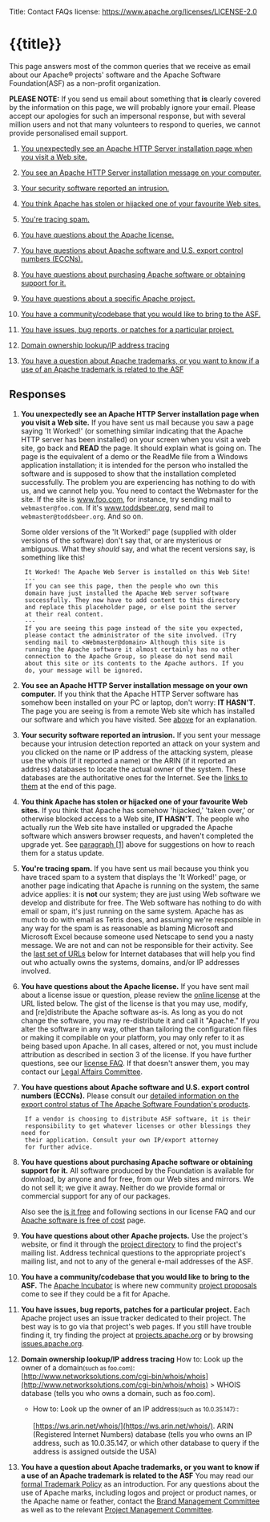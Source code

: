 Title: Contact FAQs
license: https://www.apache.org/licenses/LICENSE-2.0

# {{title}}

This page answers most of the common queries that we receive as email about our
Apache&reg; projects' software and the Apache Software Foundation(ASF) as a non-profit organization. 

**PLEASE NOTE:** If you send us email about something that **is** clearly
covered by the information on this page, we will probably ignore your email. Please accept our apologies for such an impersonal response, but
with several million users and not that many volunteers to respond to queries, we cannot provide personalised email support.

1.  [You unexpectedly see an Apache HTTP Server installation page when you
visit a Web site.](#itworked) 

1.  [You see an Apache HTTP Server installation message on your
computer.](#mypc) 

1.  [Your security software reported an intrusion.](#intruder) 

1.  [You think Apache has stolen or hijacked one of your favourite Web
sites.](#hijack) 

1.  [You're tracing spam.](#spam) 

1.  [You have questions about the Apache license.](#license) 

1.  [You have questions about Apache software and U.S. export control
numbers (ECCNs).](#export) 

1.  [You have questions about purchasing Apache software or obtaining
support for it.](#purchase) 

1.  [You have questions about a specific Apache project.](#projects) 

1.  [You have a community/codebase that you would like to bring to the
ASF.](#incubator) 

1.  [You have issues, bug reports, or patches for a particular
project.](#patch) 

1.  [Domain ownership lookup/IP address tracing](#dirs) 

1.  [You have a question about Apache trademarks, or you want to know if a
use of an Apache trademark is related to the ASF](#brand) 

## Responses

<a id="itworked" name="itworked"></a>

1. **You unexpectedly see an Apache HTTP
   Server installation page when you visit a Web site.** 
   If you have sent us mail because you saw a page saying 'It Worked!' (or
   something similar indicating that the Apache HTTP server has been installed) on your screen
   when you visit a web site, go back and **READ** the page. It should
   explain what is going on. The page is the equivalent of a demo or the
   ReadMe file from a Windows application installation; it is intended for the
   person who installed the software and is supposed to show that the
   installation completed successfully. The problem you are experiencing
   has nothing to do with us, and we cannot help you. You need to contact the
   Webmaster for the site. If the site is www.foo.com, for instance, try
   sending mail to `webmaster@foo.com`. If it's www.toddsbeer.org, send
   mail to `webmaster@toddsbeer.org`. And so on.
   
   Some older versions of the 'It Worked!' page (supplied with older versions of the software)
   don't say that, or are mysterious or ambiguous. What they _should_ say, and what the recent
   versions say, is something like this!

        It Worked! The Apache Web Server is installed on this Web Site!
        ---
        If you can see this page, then the people who own this
        domain have just installed the Apache Web server software
        successfully. They now have to add content to this directory
        and replace this placeholder page, or else point the server
        at their real content.
        ---
        If you are seeing this page instead of the site you expected,
        please contact the administrator of the site involved. (Try
        sending mail to <Webmaster@domain> Although this site is
        running the Apache software it almost certainly has no other
        connection to the Apache Group, so please do not send mail
        about this site or its contents to the Apache authors. If you
        do, your message will be ignored.

   <a id="mypc" name="mypc"></a>

2. **You see an Apache HTTP Server installation
   message on your own computer.**
   If you think that the Apache HTTP Server software has somehow been
   installed on your PC or laptop, don't worry: **IT HASN'T**. The page you
   are seeing is from a remote Web site which has installed our software and
   which you have visited. See [above](#itworked) for an
   explanation.

   <a id="intruder" name="intruder"></a>

1. **Your security software reported an intrusion.**
   If you sent your message because your intrusion detection reported an
   attack on your system and you clicked on the name or IP address of the
   attacking system, please use the whois (if it reported a name) or the ARIN
   (if it reported an address) databases to locate the actual owner of the
   system. These databases are the authoritative ones for the Internet. See the
   [links to them](#dirs) at the end of this page.

   <a id="hijack" name="hijack"></a>

1. **You think Apache has stolen or hijacked one of your favourite Web sites.**
   If you think that Apache has somehow 'hijacked,' 'taken over,' or otherwise
   blocked access to a Web site, **IT HASN'T**. The people who actually
   *run* the Web site have installed or upgraded the Apache software which
   answers browser requests, and haven't completed the upgrade yet. See
   [paragraph [1]](#itworked) above for suggestions on how to reach them for a
   status update.

   <a id="spam" name="spam"></a>

1. **You're tracing spam.**
   If you have sent us mail because you think you have traced spam to a system
   that displays the 'It Worked!' page, or another page indicating that Apache
   is running on the system, the same advice applies: it is **not** our
   system; they are just using Web software we develop and distribute for
   free. The Web software has nothing to do with email or spam, it's just
   running on the same system. Apache has as much to do with email as Tetris
   does, and assuming we're responsible in any way for the spam is as
   reasonable as blaming Microsoft and Microsoft Excel because someone used
   Netscape to send you a nasty message. We are not and can not be responsible
   for their activity. See the [last set of URLs](#dirs) below for Internet
   databases that will help you find out who actually owns the systems,
   domains, and/or IP addresses involved.

   <a id="licence" name="licence"></a><a id="license" name="license"></a> <!-- N.B. keep the old spelling to avoid breaking links -->

1. **You have questions about the Apache license.**
   If you have sent mail about a license issue or question, please review the
   [online license](/LICENSE) at the URL listed below.
   The gist of the license is that you may use, modify, and [re]distribute
   the Apache software as-is. As long as you do not change the software, you
   may re-distribute it and call it "Apache." If you alter the software in any
   way, other than tailoring the configuration files or making it compilable
   on your platform, you may only refer to it as being based upon Apache. In
   all cases, altered or not, you must include attribution as described in
   section 3 of the license. If you have further questions, see our [license
   FAQ](license-faq.html). If that doesn't answer them, you may contact our
   [Legal Affairs Committee](/legal/).

   <a name="export"></a>

1. **You have questions about Apache software and U.S. export control numbers (ECCNs).**
   Please consult our [detailed information on the export control status of
   The Apache Software Foundation's products](/licenses/exports/).

        If a vendor is choosing to distribute ASF software, it is their
        responsibility to get whatever licenses or other blessings they need for
        their application. Consult your own IP/export attorney
        for further advice.

   <a name="purchase"></a>

1. **You have questions about purchasing Apache software or obtaining support for it.**
   All software produced by the Foundation is available for download, by
   anyone and for free, from our Web sites and mirrors. We do not sell it; we
   give it away. Neither do we provide formal or commercial support for any of
   our packages.

   Also see the [is it free](license-faq.html#IsItFree) and following
   sections in our license FAQ and our [Apache software is free of cost](/free/) page.

   <a id="projects" name="projects"></a>

1. **You have questions about other Apache projects.**
   Use the project's website, or find it through the [project
   directory](http://projects.apache.org/) to find the project's mailing list.
   Address technical questions to the appropriate
   project's mailing list, and not to any of the general e-mail addresses of the
   ASF.

   <a id="incubator" name="incubator"></a>

1. **You have a community/codebase that you would like to bring to the ASF.**
   The [Apache Incubator](//incubator.apache.org/) is where new 
   community [project proposals](//incubator.apache.org/guides/proposal.html) come to see if they could be a fit for Apache.

   <a id="patch" name="patch"></a>

1. **You have issues, bug reports, patches for a particular project.**
   Each Apache project uses an issue tracker dedicated to their project. The
   best way is to go via that project's web pages. If you still have trouble
   finding it, try finding the project at
   [projects.apache.org](http://projects.apache.org/) or by browsing
   [issues.apache.org](http://issues.apache.org/).

   <a id="dirs" name="dirs"></a>

1. **Domain ownership lookup/IP address tracing**
   How to: Look up the owner of a domain<small>(such as foo.com)</small>:
   [http://www.networksolutions.com/cgi-bin/whois/whois](http://www.networksolutions.com/cgi-bin/whois/whois)
   &gt;
   WHOIS database (tells you who owns a domain, such as foo.com).

    - How to: Look up the owner of an IP address<small>(such as
      10.0.35.147):</small>:<br></br> [https://ws.arin.net/whois/](https://ws.arin.net/whois/).
      ARIN (Registered Internet Numbers) database (tells you who owns an IP
      address, such as 10.0.35.147, or which other database to query if the
      address is assigned outside the USA)

   <a id="brand" name="brand"></a>

1. **You have a question about Apache trademarks, or you want to know if a use of
   an Apache trademark is related to the ASF**
   You may read our [formal Trademark Policy](/foundation/marks/) as an
   introduction. For any questions about the use of Apache marks, including logos
   and project or product names, or the Apache name or feather, contact the
   [Brand Management Committee](/foundation/marks/contact) as well as to the relevant [Project
   Management Committee](//projects.apache.org/).
